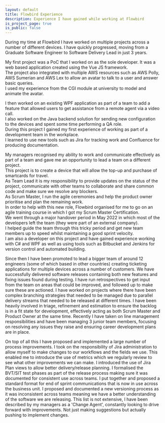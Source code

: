 ```yaml
---
layout: default
title: Flowbird Experience
description: Experience I have gained while working at Flowbird
is_project_page: true
is_public: false
---
```


During my time at Flowbird I have worked on multiple projects across a number of different devices.
I have quickly progressed, moving from a Graduate Software Engineer to Software Delivery Lead in just 3 years.

My first project was a PoC that I worked on as the sole developer.
It was a web based application created using the Vue JS framework.  
The project also integrated with multiple AWS resources such as AWS Polly, AWS Sumerian and AWS Lex to allow an avatar to talk to a user and answer basic queries.  
I used my experience from the CGI module at university to model and animate the avatar.

I then worked on an existing WPF application as part of a team to add a feature that allowed users to get assistance from a remote agent via a video call.  
I also worked on the Java backend solution for sending new configuration to the devices and spent some time performing a QA role.    
During this project I gained my first experience of working as part of a development team in the workplace.   
I learned to use new tools such as Jira for tracking work and Confluence for producing documentation.

My managers recognised my ability to work and communicate effectively as part of a team and gave me an opportunity to lead a team on a different project.   
This project is to create a device that will allow the top-up and purchase of smartcards for travel.  
As Team Lead it is my responsibility to provide updates on the status of the project, communicate with other teams to collaborate and share common code and make sure we resolve any blockers.  
As Scrum Master, I run the agile ceremonies and help the product owner prioritise and plan the remaining work.  
In order to help with this new role, Flowbird organised for me to go on an agile training course in which I got my Scrum Master Certification.  
We went through a major handover period in May 2022 in which most of the developers left the team (they were part of an external company).  
I helped guide the team through this tricky period and get new team members up to speed whilst maintaining a good sprint velocity.  
I am also a developer on this project and have gained experience working with C# and WPF as well as using tools such as Bitbucket and Jenkins for version control and automated building.

Since then I have been promoted to lead a bigger team of around 12 engineers (some of which based in other countries) creating ticketing applications for multiple devices across a number of customers.
We have successfully delivered software releases containing both new features and fixing issues found during testing.
I have run retrospectives to get input from the team on areas that could be improved, and followed up to make sure these are actioned.
I have worked on projects where there have been complex branching strategies that needed to be managed due to parallel delivery streams that needed to be released at different times.
I have been heavily involved in triage, refinement and estimation to ensure the backlog is in a fit state for development, effectively acting as both Scrum Master and Product Owner at the same time.
Recently I have taken on line management responsibilities and have been managing 3 junior team members, focusing on resolving any issues they raise and ensuring career development plans are in place.

On top of all this I have proposed and implemented a large number of process improvements.
I took on the responsibility of Jira administration to allow myself to make changes to our workflows and the fields we use.
This enabled me to introduce the use of metrics which we regularly review to see what other improvements we can make.
I introduced the use of Jira Plan views to allow better delivery/release planning.
I formalised the BVT/SIT test phases as part of the release process making sure it was documented for consistent use across teams.
I put together and proposed a standard format for end of sprint communications that is now in use across the business unit.
I proposed and documented a new versioning process as it was inconsistent across teams meaning we have a better understanding of the software we are releasing.
This list is not extensive, I have been described by my managers as a 'Change Agent', constantly looking to drive forward with improvements. Not just making suggestions but actually pushing to implement changes.
